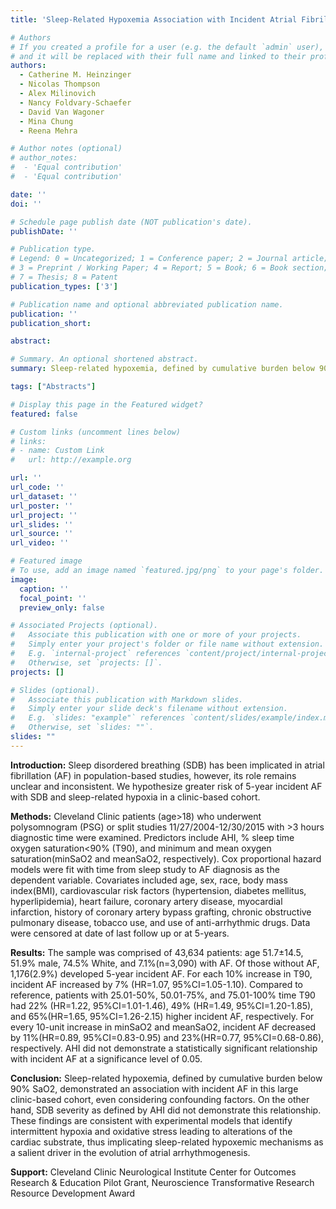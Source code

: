 ```yaml
---
title: 'Sleep-Related Hypoxemia Association with Incident Atrial Fibrillation in a Clinic-Based Cohort'

# Authors
# If you created a profile for a user (e.g. the default `admin` user), write the username (folder name) here
# and it will be replaced with their full name and linked to their profile.
authors:
  - Catherine M. Heinzinger
  - Nicolas Thompson
  - Alex Milinovich
  - Nancy Foldvary-Schaefer
  - David Van Wagoner
  - Mina Chung
  - Reena Mehra

# Author notes (optional)
# author_notes:
#  - 'Equal contribution'
#  - 'Equal contribution'

date: ''
doi: ''

# Schedule page publish date (NOT publication's date).
publishDate: ''

# Publication type.
# Legend: 0 = Uncategorized; 1 = Conference paper; 2 = Journal article;
# 3 = Preprint / Working Paper; 4 = Report; 5 = Book; 6 = Book section;
# 7 = Thesis; 8 = Patent
publication_types: ['3']

# Publication name and optional abbreviated publication name.
publication: ''
publication_short: 

abstract: 

# Summary. An optional shortened abstract.
summary: Sleep-related hypoxemia, defined by cumulative burden below 90% SaO2, demonstrated an association with incident AF in this large clinic-based cohort, even considering confounding factors. On the other hand, SDB severity as defined by AHI did not demonstrate this relationship. These findings are consistent with experimental models that identify intermittent hypoxia and oxidative stress leading to alterations of the cardiac substrate, thus implicating sleep-related hypoxemic mechanisms as a salient driver in the evolution of atrial arrhythmogenesis.

tags: ["Abstracts"]

# Display this page in the Featured widget?
featured: false

# Custom links (uncomment lines below)
# links:
# - name: Custom Link
#   url: http://example.org

url: ''
url_code: ''
url_dataset: ''
url_poster: ''
url_project: ''
url_slides: ''
url_source: ''
url_video: ''

# Featured image
# To use, add an image named `featured.jpg/png` to your page's folder.
image:
  caption: ''
  focal_point: ''
  preview_only: false

# Associated Projects (optional).
#   Associate this publication with one or more of your projects.
#   Simply enter your project's folder or file name without extension.
#   E.g. `internal-project` references `content/project/internal-project/index.md`.
#   Otherwise, set `projects: []`.
projects: []

# Slides (optional).
#   Associate this publication with Markdown slides.
#   Simply enter your slide deck's filename without extension.
#   E.g. `slides: "example"` references `content/slides/example/index.md`.
#   Otherwise, set `slides: ""`.
slides: ""
---
```


**Introduction:** Sleep disordered breathing (SDB) has been implicated in atrial fibrillation (AF) in population-based studies, however, its role remains unclear and inconsistent. We hypothesize greater risk of 5-year incident AF with SDB and sleep-related hypoxia in a clinic-based cohort.

**Methods:** Cleveland Clinic patients (age>18) who underwent polysomnogram (PSG) or split studies 11/27/2004-12/30/2015 with >3 hours diagnostic time were examined. Predictors include AHI, % sleep time oxygen saturation<90% (T90), and minimum and mean oxygen saturation(minSaO2 and meanSaO2, respectively). Cox proportional hazard models were fit with time from sleep study to AF diagnosis as the dependent variable. Covariates included age, sex, race, body mass index(BMI), cardiovascular risk factors (hypertension, diabetes mellitus, hyperlipidemia), heart failure, coronary artery disease, myocardial infarction, history of coronary artery bypass grafting, chronic obstructive pulmonary disease, tobacco use, and use of anti-arrhythmic drugs. Data were censored at date of last follow up or at 5-years. 

**Results:** The sample was comprised of 43,634 patients: age 51.7±14.5, 51.9% male, 74.5% White, and 7.1%(n=3,090) with AF. Of those without AF, 1,176(2.9%) developed 5-year incident AF. For each 10% increase in T90, incident AF increased by 7% (HR=1.07, 95%CI=1.05-1.10). Compared to reference, patients with 25.01-50%, 50.01-75%, and 75.01-100% time T90 had 22% (HR=1.22, 95%CI=1.01-1.46), 49% (HR=1.49, 95%CI=1.20-1.85), and 65%(HR=1.65, 95%CI=1.26-2.15) higher incident AF, respectively. For every 10-unit increase in minSaO2 and meanSaO2, incident AF decreased by 11%(HR=0.89, 95%CI=0.83-0.95) and 23%(HR=0.77, 95%CI=0.68-0.86), respectively. AHI did not demonstrate a statistically significant relationship with incident AF at a significance level of 0.05.

**Conclusion:** Sleep-related hypoxemia, defined by cumulative burden below 90% SaO2, demonstrated an association with incident AF in this large clinic-based cohort, even considering confounding factors. On the other hand, SDB severity as defined by AHI did not demonstrate this relationship. These findings are consistent with experimental models that identify intermittent hypoxia and oxidative stress leading to alterations of the cardiac substrate, thus implicating sleep-related hypoxemic mechanisms as a salient driver in the evolution of atrial arrhythmogenesis.

**Support:** Cleveland Clinic Neurological Institute Center for Outcomes Research & Education Pilot Grant, Neuroscience Transformative Research Resource Development Award
